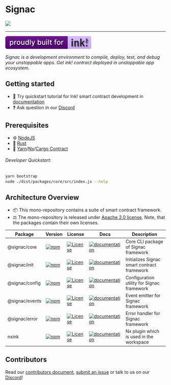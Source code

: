 # Signac

![](https://raw.githubusercontent.com/standardweb3/signac/main/media/signac_logo.png)

---
![Proudly built for Ink!](https://raw.githubusercontent.com/paritytech/ink/bb4104ec423c34ff863d8d2eb619f10f4962b570/.images/built-for-ink.svg)


*Signac is a development environment to compile, deploy, test, and debug your unstoppable apps. Get ink! contract deployed in unstoppable app ecosystem.*


## Getting started

- :book: Try quickstart tutorial for Ink! smart contract development in [documentation]()
- :question: Ask question in our [Discord](https://discord.gg/v2HeWgsfhz)

## Prerequisites

- :gear: [NodeJS](https://nodejs.org/) 
- :crab: [Rust](https://www.rust-lang.org/)
- 🧰 [Yarn](https://yarnpkg.com/)/[Nx](https://nx.dev)/[Cargo Contract](https://github.com/paritytech/cargo-contract)

###### Developer Quickstart:

```bash
yarn bootstrap
node ./dist/packages/core/src/index.js --help
```

## Architecture Overview

- :package: This mono-repository contains a suite of smart contract framework.
- :balance_scale: The mono-repository is released under [Apache 2.0 license](./LICENSE). Note, that the packages contain their own licenses.

| Package        | Version                                                                                             | License                                                                                                              | Docs                                                                             | Description                                 |
|----------------|-----------------------------------------------------------------------------------------------------|----------------------------------------------------------------------------------------------------------------------|----------------------------------------------------------------------------------|---------------------------------------------|
| @signac/core   | [![npm](https://img.shields.io/npm/v/@signac/core)](https://www.npmjs.com/package/@signac/core)     | [![License](https://img.shields.io/badge/License-Apache%202.0-blue.svg)](https://opensource.org/licenses/Apache-2.0) | [![documentation](https://img.shields.io/badge/readme-blue)](./packages/core)    | Core CLI package of Signac framework        |
| @signac/init   | [![npm](https://img.shields.io/npm/v/@signac/init)](https://www.npmjs.com/package/@signac/init)     | [![License](https://img.shields.io/badge/License-Apache%202.0-blue.svg)](https://opensource.org/licenses/Apache-2.0) | [![documentation](https://img.shields.io/badge/readme-blue) ](./packages/init)   | Initializes Signac smart contract framework |
| @signac/config | [![npm](https://img.shields.io/npm/v/@signac/config)](https://www.npmjs.com/package/@signac/config) | [![License](https://img.shields.io/badge/License-Apache%202.0-blue.svg)](https://opensource.org/licenses/Apache-2.0) | [![documentation](https://img.shields.io/badge/readme-blue) ](./packages/config) | Configuration utility for Signac framework  |
| @signac/events | [![npm](https://img.shields.io/npm/v/@signac/config)](https://www.npmjs.com/package/@signac/events) | [![License](https://img.shields.io/badge/License-Apache%202.0-blue.svg)](https://opensource.org/licenses/Apache-2.0) | [![documentation](https://img.shields.io/badge/readme-blue) ](./packages/events) | Event emitter for Signac framework          |
| @signac/error  | [![npm](https://img.shields.io/npm/v/@signac/error)](https://www.npmjs.com/package/@signac/error)   | [![License](https://img.shields.io/badge/License-Apache%202.0-blue.svg)](https://opensource.org/licenses/Apache-2.0) | [![documentation](https://img.shields.io/badge/readme-blue) ](./packages/error)  | Error handler for Signac framework          |
| nxink          | [![npm](https://img.shields.io/npm/v/nxink)](https://www.npmjs.com/package/nxink)                   | [![License](https://img.shields.io/badge/License-Apache%202.0-blue.svg)](https://opensource.org/licenses/Apache-2.0) | [![documentation](https://img.shields.io/badge/readme-blue) ](./packages/nxink)  | Nx plugin which is used in the workspace    |

## Contributors

Read our [contributors document](https://github.com/standardweb3/signac/blob/main/CONTRIBUTING.md), [submit an issue](https://github.com/standardweb3/signac/issues/new/choose) or talk to us on our [Discord](https://discord.gg/qw9PZEavCC)!

